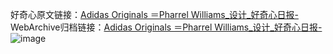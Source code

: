 好奇心原文链接：[Adidas Originals ＝Pharrel Williams_设计_好奇心日报-](https://www.qdaily.com/articles/2508.html)
WebArchive归档链接：[Adidas Originals ＝Pharrel Williams_设计_好奇心日报-](http://web.archive.org/web/20190623151155/https://www.qdaily.com/articles/2508.html)
![image](http://ww3.sinaimg.cn/large/007d5XDpgy1g3vc3zgbsrj30u02uatjz)